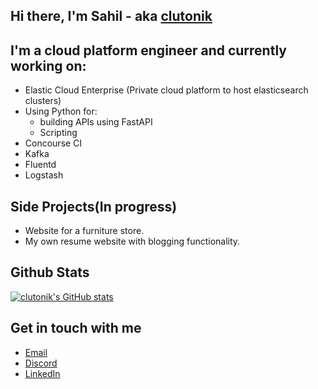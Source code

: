 ## Hi there, I'm Sahil - aka [clutonik][website]


## I'm a cloud platform engineer and currently working on:

- Elastic Cloud Enterprise (Private cloud platform to host elasticsearch clusters)
- Using Python for:
    - building APIs using FastAPI
    - Scripting 
- Concourse CI
- Kafka
- Fluentd
- Logstash

## Side Projects(In progress)

- Website for a furniture store.
- My own resume website with blogging functionality.

## Github Stats
[![clutonik's GitHub stats](https://github-readme-stats.vercel.app/api?username=clutonik&hide=stars&count_private=true&show_icons=true&theme=buefy)](https://github.com/anuraghazra/github-readme-stats)


## Get in touch with me

- [Email][email]
- [Discord][discord]
- [LinkedIn][LinkedIn]

[website]: http://www.clutonik.ca
[email]: sahil.chawla@clutonik.ca
[discord]: schawla34#3771
[LinkedIn]: https://www.linkedin.com/in/saahilchawla/